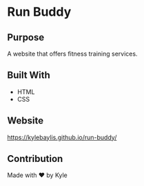 # Run Buddy

## Purpose
A website that offers fitness training services.

## Built With
* HTML
* CSS

## Website
https://kylebaylis.github.io/run-buddy/

## Contribution
Made with ❤️ by Kyle
